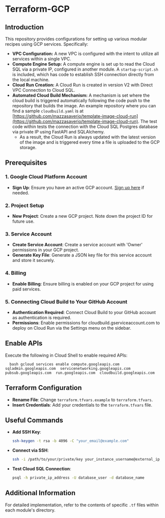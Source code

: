 # Terraform-GCP

## Introduction

This repository provides configurations for setting up various modular recipes using GCP services. Specifically:

- **VPC Configuration:** A new VPC is configured with the intent to utilize all services within a single VPC.
- **Compute Engine Setup:** A compute engine is set up to read the Cloud SQL via a private IP, configured in another module. A `startup-script.sh` is included, which has code to establish SSH connection directly from the local machine.
- **Cloud Run Creation:** A Cloud Run is created in version V2 with Direct VPC Connection to Cloud SQL.
- **Automated Cloud Build Mechanism:** A mechanism is set where the cloud build is triggered automatically following the code push to the repository that builds the image. An example repository where you can find a sample `cloudbuild.yaml` is at [https://github.com/mazzasaverio/template-image-cloud-run](https://github.com/mazzasaverio/template-image-cloud-run). The test code within tests the connection with the Cloud SQL Postgres database via private IP using FastAPI and SQLAlchemy.
  - As a result, the Cloud Run is always updated with the latest version of the image and is triggered every time a file is uploaded to the GCP storage.

## Prerequisites

### 1. Google Cloud Platform Account

- **Sign Up**: Ensure you have an active GCP account. [Sign up here](https://cloud.google.com/) if needed.

### 2. Project Setup

- **New Project**: Create a new GCP project. Note down the project ID for future use.

### 3. Service Account

- **Create Service Account**: Create a service account with 'Owner' permissions in your GCP project.
- **Generate Key File**: Generate a JSON key file for this service account and store it securely.

### 4. Billing

- **Enable Billing**: Ensure billing is enabled on your GCP project for using paid services.

### 5. Connecting Cloud Build to Your GitHub Account

- **Authentication Required**: Connect Cloud Build to your GitHub account as authentication is required.
- **Permissions**: Enable permissions for cloudbuild.gserviceaccount.com to deploy on Cloud Run via the Settings menu on the sidebar.

## Enable APIs

Execute the following in Cloud Shell to enable required APIs:

```
  bash gcloud services enable compute.googleapis.com  sqladmin.googleapis.com  servicenetworking.googleapis.com  pubsub.googleapis.com  run.googleapis.com  cloudbuild.googleapis.com
```

## Terraform Configuration

- **Rename File**: Change `terraform.tfvars.example` to `terraform.tfvars`.
- **Insert Credentials**: Add your credentials to the `terraform.tfvars` file.

## Useful Commands

- **Add SSH Key**:
  ```bash
  ssh-keygen -t rsa -b 4096 -C "your_email@example.com"
  ```
- **Connect via SSH**:
  ```bash
  ssh -i /path/to/your/private/key your_instance_username@external_ip_address
  ```
- **Test Cloud SQL Connection**:
  ```bash
  psql -h private_ip_address -U database_user -d database_name
  ```

## Additional Information

For detailed implementation, refer to the contents of specific `.tf` files within each module's directory.
